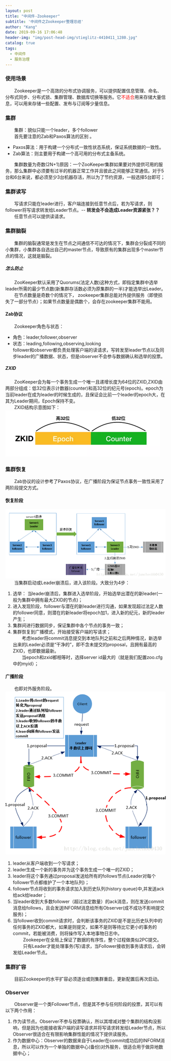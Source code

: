 ```yaml
---
layout: post
title: "中间件-Zookeeper"
subtitle: '中间件之Zookeeper整理总结'
author: "Kang"
date: 2019-09-16 17:06:48
header-img: "img/post-head-img/stieglitz-4410411_1280.jpg"
catalog: true
tags:
  - 中间件
  - 服务治理
---
```

### 使用场景

&emsp;&emsp;Zookeeper是一个高效的分布式协调服务，可以提供配置信息管理、命名、分布式同步、分布式锁、集群管理、数据库切换等服务。它<font color="red">不适合</font>用来存储大量信息，可以用来存储一些配置、发布与订阅等少量信息。  

### 集群
&emsp;&emsp;集群：貌似只能一个leader，多个follower  
&emsp;&emsp;首先要注意的Zab和Paxos算法的区别 。
 - Paxos算法：用于构建一个分布式一致性状态系统，保证系统数据的一致性。
 - Zab算法：则主要用于构建一个高可用的分布式主备系统。  

&emsp;&emsp;集群数量为奇数(2N+1)原因：一个ZooKeeper集群如果要对外提供可用的服务，那么集群中必须要有过半的机器正常工作并且彼此之间能够正常通信。对于5台和6台来说，都必须至少3台机器存活，所以为了节约资源，一般选择5台即可；  

### 集群读写
&emsp;&emsp;写请求只能在leader进行，客户端连接到任意节点后，若为写请求，则follower将写请求转发给Leader节点。-- **转发会不会造成Leader资源紧张？？**     
&emsp;&emsp;任意节点可以提供读请求。   


### 集群脑裂
&emsp;&emsp;集群的脑裂通常是发生在节点之间通信不可达的情况下，集群会分裂成不同的小集群，小集群各自选出自己的master节点，导致原有的集群出现多个master节点的情况，这就是脑裂。
##### 怎么防止
&emsp;&emsp;ZooKeeper默认采用了Quorums(法定人数)这种方式，即指定集群中选举leader所需的最少节点数(新集群存活数必须为原集群的一半)才能选举出Leader。  
&emsp;&emsp;在节点数量是奇数个的情况下， zookeeper集群总能对外提供服务（即使损失了一部分节点）；如果节点数量是偶数个，会存在zookeeper集群不能用。   


#### Zab协议
&emsp;&emsp;Zookeeper角色与状态：
- 角色：leader,follower,observer
- 状态：leading,following,observing,looking  
  follower和observer都负责处理客户端的读请求，写转发至leader节点以及同步leader的广播数据、状态，但是observer不会参与数据确认和选举的投票。
##### ZXID
&emsp;&emsp;ZooKeeper会为每一个事务生成一个唯一且递增长度为64位的ZXID,ZXID由两部分组成：低32位表示计数器(counter)和高32位的纪元号(epoch)。epoch为当前leader在成为leader的时候生成的，且保证会比前一个leader的epoch大，在其为Leader期间，Epoch保持不变。  
&emsp;&emsp;ZXID结构示意图如下：   
![ZXID结构示意图](https://raw.githubusercontent.com/kangzhihu/images/master/zookeeper-ZXID.png)     

### 集群恢复
&emsp;&emsp;Zab协议的设计参考了Paxos协议，在广播阶段为保证节点事务一致性采用了两阶段提交方式。 
#### 恢复阶段
![Zookeeper崩溃恢复](https://raw.githubusercontent.com/kangzhihu/images/master/zookeeper-zab%E5%B4%A9%E6%BA%83%E6%81%A2%E5%A4%8D.png)   
&emsp;&emsp;当集群启动或Leader崩溃后，进入该阶段。大致分为4步：    
1. 选举： 当leader崩溃后，集群进入选举阶段，开始选举出潜在的新leader(一般为集群中拥有最大ZXID的节点)；  
2. 进入发现阶段，follower与潜在的新leader进行沟通，如果发现超过法定人数的follower同意，则潜在的新leader将epoch加1，进入新的纪元，新的leader产生；
3. 集群间进行数据同步，保证集群中各个节点的事务一致；
4. 集群恢复到广播模式，开始接受客户端的写请求；  
&emsp;&emsp;考虑leader将commit消息提交到本地队列之前和之后两种情况，新选举出来的Leader必须是“干净的”，即不含未提交的proposal，且拥有最高的ZXID，也即数据最新。  
&emsp;&emsp;当epoch和zxid都相等时，选择server id最大的（就是我们配置zoo.cfg中的myid）；   



#### 广播阶段 
&emsp;&emsp;也即对外服务阶段。   
![ZAB广播示例](https://raw.githubusercontent.com/kangzhihu/images/master/zookeeper-zab%E5%8D%8F%E8%AE%AE%E5%B9%BF%E6%92%AD.png)   
1. leader从客户端收到一个写请求；  
2. leader生成一个新的事务并为这个事务生成一个唯一的ZXID；  
3. leader将这个事务通过proposal发送给所有的follows节点(Leader对每个follower节点都维护了一个本地队列)；  
4. follower节点将收到的事务请求加入到历史队列(history queue)中,并发送ack给ack给leader；  
5. 当leader收到大多数follower（超过法定数量）的ack消息，则在发送commit消息给follows，且会发送INFORM消息给所有Observer(成不成功不影响提交服务)；  
6. 当follower收到commit请求时，会判断该事务的ZXID是不是比历史队列中的任何事务的ZXID都大，如果是则提交，如果不是则等待比它更小的事务的commit，若能被消费，则将操作写入本地事物日志中。  
&emsp;&emsp; Zookeeper在全局上保证了数据的有序性，整个过程做类似2PC提交。    
&emsp;&emsp; 只有Leader才能处理事务(写)请求，当Follower接收到事务请求后，会转发给Leader节点。    

### 集群扩容
&emsp;&emsp;目前Zookeeper的水平扩容必须逐台或则集群重启，更新配置后再次启动。  

### Observer
&emsp;&emsp;Observer是一个类Follower节点，但是其不参与任何阶段的投票，其可以有以下两个作用：  
1. 作为读节点。Observer不参与投票确认，所以其增减对整个集群的结构没影响，但是因为也能接收客户端的读写请求并将写请求转发给Leader节点，所以Observer很适合在有限影响集群性能的情况下提供读服务。  
2. 作为数据中心：Observer的数据来自于Leader在commit成功后的INFORM消息，所以可以作为一个单独的数据中心(备份)对外服务，很适合用于做异地数据中心；  

  
